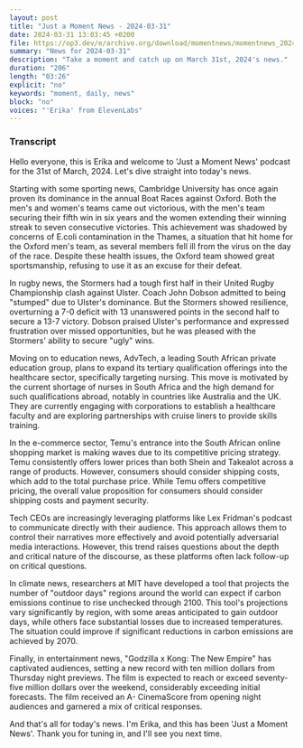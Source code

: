 ```yaml
---
layout: post
title: "Just a Moment News - 2024-03-31"
date: 2024-03-31 13:03:45 +0200
file: https://op3.dev/e/archive.org/download/momentnews/momentnews_2024-03-31.mp3
summary: "News for 2024-03-31"
description: "Take a moment and catch up on March 31st, 2024's news."
duration: "206"
length: "03:26"
explicit: "no"
keywords: "moment, daily, news"
block: "no"
voices: "'Erika' from ElevenLabs"
---
```


### Transcript

Hello everyone, this is Erika and welcome to 'Just a Moment News' podcast for the 31st of March, 2024. Let's dive straight into today's news.

Starting with some sporting news, Cambridge University has once again proven its dominance in the annual Boat Races against Oxford. Both the men's and women's teams came out victorious, with the men's team securing their fifth win in six years and the women extending their winning streak to seven consecutive victories. This achievement was shadowed by concerns of E.coli contamination in the Thames, a situation that hit home for the Oxford men's team, as several members fell ill from the virus on the day of the race. Despite these health issues, the Oxford team showed great sportsmanship, refusing to use it as an excuse for their defeat.

In rugby news, the Stormers had a tough first half in their United Rugby Championship clash against Ulster. Coach John Dobson admitted to being "stumped" due to Ulster's dominance. But the Stormers showed resilience, overturning a 7-0 deficit with 13 unanswered points in the second half to secure a 13-7 victory. Dobson praised Ulster's performance and expressed frustration over missed opportunities, but he was pleased with the Stormers' ability to secure "ugly" wins.

Moving on to education news, AdvTech, a leading South African private education group, plans to expand its tertiary qualification offerings into the healthcare sector, specifically targeting nursing. This move is motivated by the current shortage of nurses in South Africa and the high demand for such qualifications abroad, notably in countries like Australia and the UK. They are currently engaging with corporations to establish a healthcare faculty and are exploring partnerships with cruise liners to provide skills training.

In the e-commerce sector, Temu's entrance into the South African online shopping market is making waves due to its competitive pricing strategy. Temu consistently offers lower prices than both Shein and Takealot across a range of products. However, consumers should consider shipping costs, which add to the total purchase price. While Temu offers competitive pricing, the overall value proposition for consumers should consider shipping costs and payment security.

Tech CEOs are increasingly leveraging platforms like Lex Fridman's podcast to communicate directly with their audience. This approach allows them to control their narratives more effectively and avoid potentially adversarial media interactions. However, this trend raises questions about the depth and critical nature of the discourse, as these platforms often lack follow-up on critical questions.

In climate news, researchers at MIT have developed a tool that projects the number of "outdoor days" regions around the world can expect if carbon emissions continue to rise unchecked through 2100. This tool's projections vary significantly by region, with some areas anticipated to gain outdoor days, while others face substantial losses due to increased temperatures. The situation could improve if significant reductions in carbon emissions are achieved by 2070.

Finally, in entertainment news, "Godzilla x Kong: The New Empire" has captivated audiences, setting a new record with ten million dollars from Thursday night previews. The film is expected to reach or exceed seventy-five million dollars over the weekend, considerably exceeding initial forecasts. The film received an A- CinemaScore from opening night audiences and garnered a mix of critical responses.

And that's all for today's news. I'm Erika, and this has been 'Just a Moment News'. Thank you for tuning in, and I'll see you next time.
